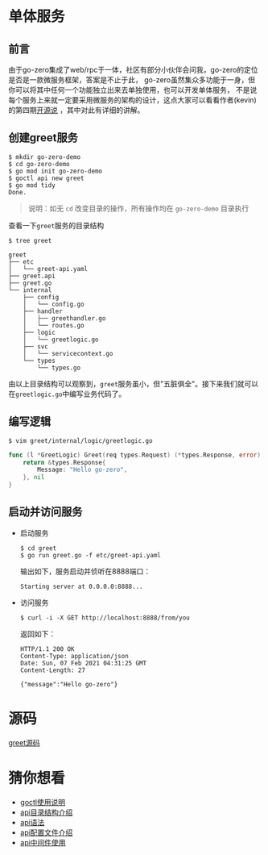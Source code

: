 # 单体服务

## 前言
由于go-zero集成了web/rpc于一体，社区有部分小伙伴会问我，go-zero的定位是否是一款微服务框架，答案是不止于此，
go-zero虽然集众多功能于一身，但你可以将其中任何一个功能独立出来去单独使用，也可以开发单体服务，
不是说每个服务上来就一定要采用微服务的架构的设计，这点大家可以看看作者(kevin)的第四期[开源说](https://www.bilibili.com/video/BV1Jy4y127Xu) ，其中对此有详细的讲解。

## 创建greet服务

```shell
$ mkdir go-zero-demo
$ cd go-zero-demo
$ go mod init go-zero-demo
$ goctl api new greet
$ go mod tidy
Done.
```

> 说明：如无 `cd` 改变目录的操作，所有操作均在 `go-zero-demo` 目录执行

查看一下`greet`服务的目录结构
```shell
$ tree greet
```
```text
greet
├── etc
│   └── greet-api.yaml
├── greet.api
├── greet.go
└── internal
    ├── config
    │   └── config.go
    ├── handler
    │   ├── greethandler.go
    │   └── routes.go
    ├── logic
    │   └── greetlogic.go
    ├── svc
    │   └── servicecontext.go
    └── types
        └── types.go
```
由以上目录结构可以观察到，`greet`服务虽小，但"五脏俱全"。接下来我们就可以在`greetlogic.go`中编写业务代码了。

## 编写逻辑
```shell
$ vim greet/internal/logic/greetlogic.go 
```
```go
func (l *GreetLogic) Greet(req types.Request) (*types.Response, error) {
	return &types.Response{
		Message: "Hello go-zero",
	}, nil
}
```

## 启动并访问服务

* 启动服务

    ```shell
    $ cd greet
    $ go run greet.go -f etc/greet-api.yaml
    ```

    输出如下，服务启动并侦听在8888端口：

    ```text
    Starting server at 0.0.0.0:8888...
    ```

* 访问服务

    ```shell
    $ curl -i -X GET http://localhost:8888/from/you
    ```
    
    返回如下：

    ```text
    HTTP/1.1 200 OK
    Content-Type: application/json
    Date: Sun, 07 Feb 2021 04:31:25 GMT
    Content-Length: 27
    
    {"message":"Hello go-zero"}
    ```

# 源码
[greet源码](https://github.com/zeromicro/go-zero-demo/tree/master/greet)

# 猜你想看
* [goctl使用说明](goctl.md)
* [api目录结构介绍](api-dir.md)
* [api语法](api-grammar.md)
* [api配置文件介绍](api-config.md)
* [api中间件使用](middleware.md)



